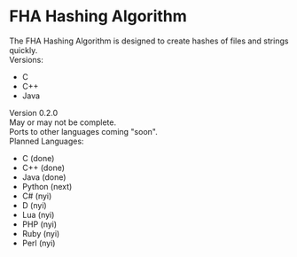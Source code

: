 FHA Hashing Algorithm
===

The FHA Hashing Algorithm is designed to create hashes of files and strings quickly.<br />
Versions:<br />

* C<br />
* C++<br />
* Java<br />


Version 0.2.0<br />
May or may not be complete.<br />
Ports to other languages coming "soon".<br />
Planned Languages:<br />

* C (done)
* C++ (done)
* Java (done)
* Python (next)
* C# (nyi)
* D (nyi)
* Lua (nyi)
* PHP (nyi)
* Ruby (nyi)
* Perl (nyi)
